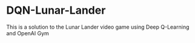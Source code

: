 # DQN-Lunar-Lander
This is a solution to the Lunar Lander video game using Deep Q-Learning and OpenAI Gym
